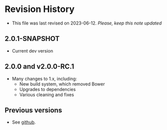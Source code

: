 # Revision History

* This file was last revised on 2023-06-12. *Please, keep this note updated*

## 2.0.1-SNAPSHOT
* Current dev version

## 2.0.0 and v2.0.0-RC.1
* Many changes to 1.x, including:
  * New build system, which removed Bower
  * Upgrades to dependencies
  * Various cleaning and fixes

## Previous versions
* See [github](https://github.com/Rothamsted/genomaps.js/releases).
